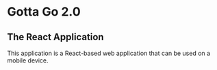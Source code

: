 # Gotta Go 2.0
## The React Application

This application is a React-based web application that can be used on a mobile device.
